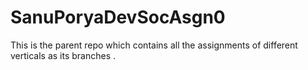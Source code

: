 # SanuPoryaDevSocAsgn0
This is the parent repo which contains all the assignments of different verticals as its branches .
